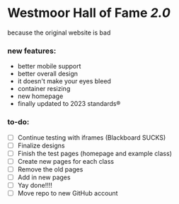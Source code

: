 # Westmoor Hall of Fame *2.0*
because the original website is bad
### new features:

- better mobile support
- better overall design
- it doesn't make your eyes bleed
- container resizing
- new homepage
- finally updated to 2023 standards®

### to-do:
- [ ] Continue testing with iframes (Blackboard SUCKS)
- [ ] Finalize designs
- [ ] Finish the test pages (homepage and example class)
- [ ] Create new pages for each class
- [ ] Remove the old pages
- [ ] Add in new pages
- [ ] Yay done!!!!
- [ ] Move repo to new GitHub account